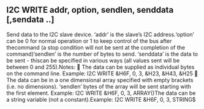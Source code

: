 ## I2C WRITE addr, option, sendlen, senddata [,sendata ..]

Send data to the I2C slave device. ‘addr’ is the slave’s I2C address.‘option’ can be 0 for normal operation or 1 to keep control of the bus after thecommand (a stop condition will not be sent at the completion of the command)‘sendlen’ is the number of bytes to send. ‘senddata’ is the data to be sent - thiscan be specified in various ways (all values sent will be between 0 and 255).Notes:  The data can be supplied as individual bytes on the command line. Example: I2C WRITE &H6F, 0, 3, &H23, &H43, &H25  The data can be in a one dimensional array specified with empty brackets (i.e. no dimensions). ‘sendlen’ bytes of the array will be sent starting with the first element. Example: I2C WRITE &H6F, 0, 3, ARRAY()The data can be a string variable (not a constant).Example: I2C WRITE &H6F, 0, 3, STRING$